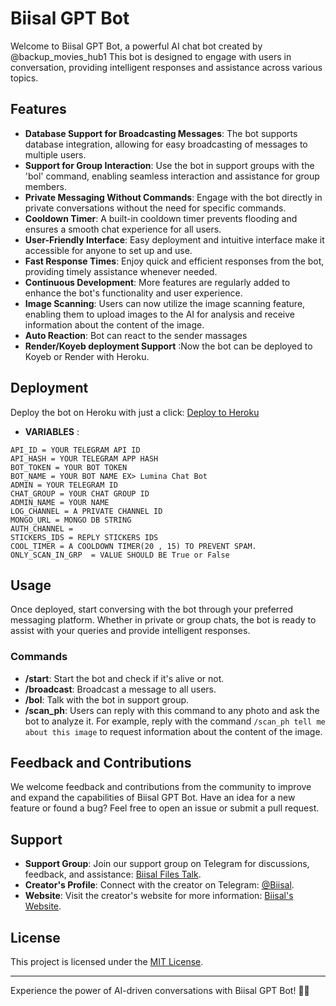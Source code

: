# Biisal GPT Bot

Welcome to Biisal GPT Bot, a powerful AI chat bot created by @backup_movies_hub1 This bot is designed to engage with users in conversation, providing intelligent responses and assistance across various topics.

## Features

- **Database Support for Broadcasting Messages**: The bot supports database integration, allowing for easy broadcasting of messages to multiple users.
- **Support for Group Interaction**: Use the bot in support groups with the 'bol' command, enabling seamless interaction and assistance for group members.
- **Private Messaging Without Commands**: Engage with the bot directly in private conversations without the need for specific commands.
- **Cooldown Timer**: A built-in cooldown timer prevents flooding and ensures a smooth chat experience for all users.
- **User-Friendly Interface**: Easy deployment and intuitive interface make it accessible for anyone to set up and use.
- **Fast Response Times**: Enjoy quick and efficient responses from the bot, providing timely assistance whenever needed.
- **Continuous Development**: More features are regularly added to enhance the bot's functionality and user experience.
- **Image Scanning**: Users can now utilize the image scanning feature, enabling them to upload images to the AI for analysis and receive information about the content of the image.
- **Auto Reaction**: Bot can react to the sender massages
- **Render/Koyeb deployment Support** :Now the bot can be deployed to Koyeb or Render with Heroku.

## Deployment

Deploy the bot on Heroku with just a click: [Deploy to Heroku](https://heroku.com/deploy)

- **VARIABLES** :

```
API_ID = YOUR TELEGRAM API ID
API_HASH = YOUR TELEGRAM APP HASH
BOT_TOKEN = YOUR BOT TOKEN
BOT_NAME = YOUR BOT NAME EX> Lumina Chat Bot
ADMIN = YOUR TELEGRAM ID
CHAT_GROUP = YOUR CHAT GROUP ID
ADMIN_NAME = YOUR NAME
LOG_CHANNEL = A PRIVATE CHANNEL ID
MONGO_URL = MONGO DB STRING
AUTH_CHANNEL =
STICKERS_IDS = REPLY STICKERS IDS
COOL_TIMER = A COOLDOWN TIMER(20 , 15) TO PREVENT SPAM.
ONLY_SCAN_IN_GRP  = VALUE SHOULD BE True or False
```

## Usage

Once deployed, start conversing with the bot through your preferred messaging platform. Whether in private or group chats, the bot is ready to assist with your queries and provide intelligent responses.

### Commands

- **/start**: Start the bot and check if it's alive or not.
- **/broadcast**: Broadcast a message to all users.
- **/bol**: Talk with the bot in support group.
- **/scan_ph**: Users can reply with this command to any photo and ask the bot to analyze it. For example, reply with the command `/scan_ph tell me about this image` to request information about the content of the image.

## Feedback and Contributions

We welcome feedback and contributions from the community to improve and expand the capabilities of Biisal GPT Bot. Have an idea for a new feature or found a bug? Feel free to open an issue or submit a pull request.

## Support

- **Support Group**: Join our support group on Telegram for discussions, feedback, and assistance: [Biisal Files Talk](https://t.me/Bisal_Files_Talk).
- **Creator's Profile**: Connect with the creator on Telegram: [@Biisal](https://t.me/Biisal).
- **Website**: Visit the creator's website for more information: [Biisal's Website](https://bit.ly/bisal).

## License

This project is licensed under the [MIT License](LICENSE).

---

Experience the power of AI-driven conversations with Biisal GPT Bot! 🤖✨
